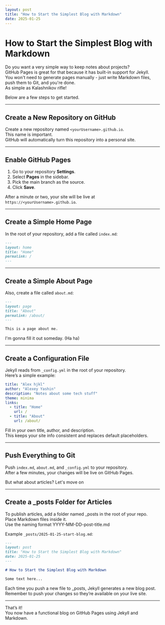 ```yaml
---
layout: post
title: "How to Start the Simplest Blog with Markdown"
date: 2025-01-25
---
```


# How to Start the Simplest Blog with Markdown

Do you want a very simple way to keep notes about projects?  
GitHub Pages is great for that because it has built-in support for Jekyll.  
You won't need to generate pages manually - just write Markdown files, push them to Git, and you're done.  
As simple as Kalashnikov rifle!  

Below are a few steps to get started.  

---

## Create a New Repository on GitHub
Create a new repository named `<yourUsername>.github.io`.   
This name is important.  
GitHub will automatically turn this repository into a personal site.  

---

## Enable GitHub Pages
1. Go to your repository **Settings**.  
2. Select **Pages** in the sidebar.  
3. Pick the main branch as the source.  
4. Click **Save**.  

After a minute or two, your site will be live at `https://<yourUsername>.github.io`.  

---

## Create a Simple Home Page
In the root of your repository, add a file called `index.md`:  

```markdown
---
layout: home
title: "Home"
permalink: /
---
```

---

## Create a Simple About Page
Also, create a file called `about.md`:
```markdown
---
layout: page
title: "About"
permalink: /about/
---

This is a page about me.
```

I'm gonna fill it out someday. (Ha ha)  

---

## Create a Configuration File
Jekyll reads from `_config.yml` in the root of your repository.  
Here’s a simple example:  

```yaml
title: "Alex hjkl"
author: "Alexey Yashin"
description: "Notes about some tech stuff"
theme: minima 
links:
  - title: "Home"
    url: /
  - title: "About"
    url: /about/
```
Fill in your own title, author, and description.  
This keeps your site info consistent and replaces default placeholders.  

---

## Push Everything to Git
Push `index.md`, `about.md`, and `_config.yml` to your repository.  
After a few minutes, your changes will be live on GitHub Pages.  


But what about articles? Let's move on  

---

## Create a _posts Folder for Articles 
To publish articles, add a folder named _posts in the root of your repo.  
Place Markdown files inside it.  
Use the naming format YYYY-MM-DD-post-title.md  

Example `_posts/2025-01-25-start-blog.md`:
```markdown
---
layout: post
title: "How to Start the Simplest Blog with Markdown"
date: 2025-01-25
---

# How to Start the Simplest Blog with Markdown

Some text here...
```

Each time you push a new file to _posts, Jekyll generates a new blog post.  
Remember to push your changes so they’re available on your live site.  

---

That’s it!  
You now have a functional blog on GitHub Pages using Jekyll and Markdown.  
